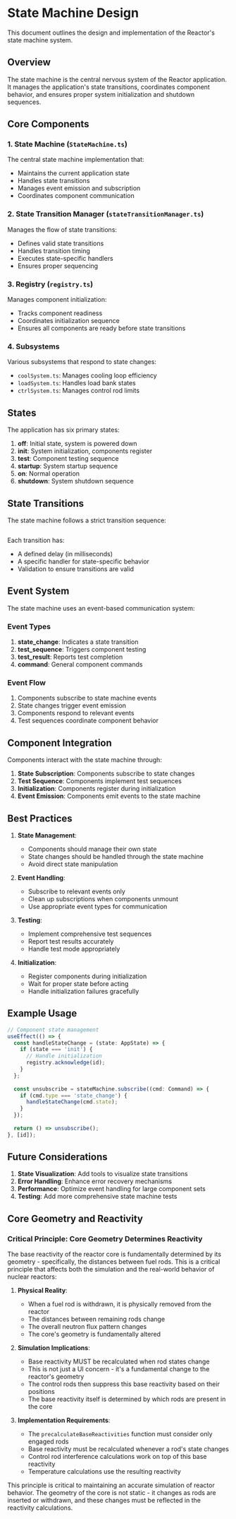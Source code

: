 # State Machine Design

This document outlines the design and implementation of the Reactor's state machine system.

## Overview

The state machine is the central nervous system of the Reactor application. It manages the application's state transitions, coordinates component behavior, and ensures proper system initialization and shutdown sequences.

## Core Components

### 1. State Machine (`StateMachine.ts`)

The central state machine implementation that:
- Maintains the current application state
- Handles state transitions
- Manages event emission and subscription
- Coordinates component communication

### 2. State Transition Manager (`stateTransitionManager.ts`)

Manages the flow of state transitions:
- Defines valid state transitions
- Handles transition timing
- Executes state-specific handlers
- Ensures proper sequencing

### 3. Registry (`registry.ts`)

Manages component initialization:
- Tracks component readiness
- Coordinates initialization sequence
- Ensures all components are ready before state transitions

### 4. Subsystems

Various subsystems that respond to state changes:
- `coolSystem.ts`: Manages cooling loop efficiency
- `loadSystem.ts`: Handles load bank states
- `ctrlSystem.ts`: Manages control rod limits

## States

The application has six primary states:

1. **off**: Initial state, system is powered down
2. **init**: System initialization, components register
3. **test**: Component testing sequence
4. **startup**: System startup sequence
5. **on**: Normal operation
6. **shutdown**: System shutdown sequence

## State Transitions

The state machine follows a strict transition sequence:

```off → init → test → startup → on → shutdown → off
```

Each transition has:
- A defined delay (in milliseconds)
- A specific handler for state-specific behavior
- Validation to ensure transitions are valid

## Event System

The state machine uses an event-based communication system:

### Event Types

1. **state_change**: Indicates a state transition
2. **test_sequence**: Triggers component testing
3. **test_result**: Reports test completion
4. **command**: General component commands

### Event Flow

1. Components subscribe to state machine events
2. State changes trigger event emission
3. Components respond to relevant events
4. Test sequences coordinate component behavior

## Component Integration

Components interact with the state machine through:

1. **State Subscription**: Components subscribe to state changes
2. **Test Sequence**: Components implement test sequences
3. **Initialization**: Components register during initialization
4. **Event Emission**: Components emit events to the state machine

## Best Practices

1. **State Management**:
   - Components should manage their own state
   - State changes should be handled through the state machine
   - Avoid direct state manipulation

2. **Event Handling**:
   - Subscribe to relevant events only
   - Clean up subscriptions when components unmount
   - Use appropriate event types for communication

3. **Testing**:
   - Implement comprehensive test sequences
   - Report test results accurately
   - Handle test mode appropriately

4. **Initialization**:
   - Register components during initialization
   - Wait for proper state before acting
   - Handle initialization failures gracefully

## Example Usage

```typescript
// Component state management
useEffect(() => {
  const handleStateChange = (state: AppState) => {
    if (state === 'init') {
      // Handle initialization
      registry.acknowledge(id);
    }
  };
  
  const unsubscribe = stateMachine.subscribe((cmd: Command) => {
    if (cmd.type === 'state_change') {
      handleStateChange(cmd.state);
    }
  });
  
  return () => unsubscribe();
}, [id]);
```

## Future Considerations

1. **State Visualization**: Add tools to visualize state transitions
2. **Error Handling**: Enhance error recovery mechanisms
3. **Performance**: Optimize event handling for large component sets
4. **Testing**: Add more comprehensive state machine tests

## Core Geometry and Reactivity

### Critical Principle: Core Geometry Determines Reactivity

The base reactivity of the reactor core is fundamentally determined by its geometry - specifically, the distances between fuel rods. This is a critical principle that affects both the simulation and the real-world behavior of nuclear reactors:

1. **Physical Reality**:
   - When a fuel rod is withdrawn, it is physically removed from the reactor
   - The distances between remaining rods change
   - The overall neutron flux pattern changes
   - The core's geometry is fundamentally altered

2. **Simulation Implications**:
   - Base reactivity MUST be recalculated when rod states change
   - This is not just a UI concern - it's a fundamental change to the reactor's geometry
   - The control rods then suppress this base reactivity based on their positions
   - The base reactivity itself is determined by which rods are present in the core

3. **Implementation Requirements**:
   - The `precalculateBaseReactivities` function must consider only engaged rods
   - Base reactivity must be recalculated whenever a rod's state changes
   - Control rod interference calculations work on top of this base reactivity
   - Temperature calculations use the resulting reactivity

This principle is critical to maintaining an accurate simulation of reactor behavior. The geometry of the core is not static - it changes as rods are inserted or withdrawn, and these changes must be reflected in the reactivity calculations. 